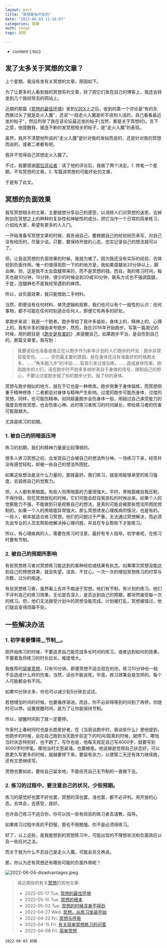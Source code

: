 ```yaml
---
layout: post
title: "冥想是有坏处的"
date: "2022-06-03 11:18:07"
categories: 隨筆
auth: conge
tags: 冥想

---
```

* content
{:toc}

## 发了太多关于冥想的文章？

上个星期，我没有发有关冥想的文章，原因如下。

为了让更多的人看到我的冥想系列文章，除了把它们发在自己的博客上，我还会转发到几个我经常去的网站上。

近期的那篇《[冥想的最佳环境](/2022/05/17/meditation-env/)》发到[V2EX](https://v2ex.com/t/854031#reply11)上之后，收到的第一个评论是“有的东西做过头了就是走火入魔”，还说“一般走火入魔是听不进别人话的，自己看看最近发的帖子”，然后列举了我在该论坛最近发的帖子(当然，都是关于冥想的)。言下之意，他提醒我，接连不断的发冥想相关的帖子，是“走火入魔”的表现。

虽然，我并不清楚他所说的“走火入魔”是针对我的发帖而说的，还是针对我的冥想而说的，或者二者都有吧。

我并不觉得自己冥想走火入魔了。

不过，我要感谢[那位评论者](https://v2ex.com/member/haimall)：读了他的评论后，我做了两个决定。1. 停笔一个星期，不写冥想的文章。2. 写篇讲冥想的可能坏处的文章。

于是有了此文。




## 冥想的负面效果

我写冥想相关的文章，主要就想分享自己的感受，以消除人们对冥想的迷思，去掉附加在冥想之上的种种的复杂性和神秘性的成分。把它当作一个日常的简单练习，介绍给大家，希望有更多的人入门。

一开始准备写冥想文章的时候，我告诫自己，要根据自己的经验经历来写，对自己没有经历的，尽量少谈。只要，要保持开放的心态，忠实记录自己的想法就可以了。

但，让我说冥想的负面效果的时候，我就为难了。因为我还没有实际的经验，去体验到负面作用。唯一的值得抱怨一下的的地方是，我如果盘腿坐20分钟以上，脚会麻。但，这是我不太会盘腿带来的，而不是冥想的错。而且，我的练习时间，每天也就10分钟，15分钟，很少的时候会到20或30分钟，联系方式也不强调盘腿，于是，连腿麻也不是我经常遇到的麻烦。

所以，谈负面效果，我只能借助二手材料。

当然，即便没有任何材料，单凭逻辑和观察，我们也可以有个一般性的认识：任何事物，都不可能在任何时刻适合任何人，即便它有再多的好处。

拿跑步来说：我是一个跑者。跑步带给了我许多益处，身体上的，精神上的，心理上的。我有许多的理由来夸跑步，然而，我在2016年开始跑步，写第一篇周记的时候，用的题目是《[跑步是有害的](/2016/01/09/zhe-fan-dian-1601-pao-bu-shi-you-hai-de/)》,来提醒自己，如果跑步不当，是会伤到自己的。那篇文章里，我写到：

> 我要说给也准备或者正在以跑步作为新年计划的人们跑步的坏处：跑步非常容易受伤。……，受伤最主要的原因，是在身体还没有准备好的时候跑太多。……“再多跑几步”的冲动……容易引发过度训练，……造成身体伤害。刚刚跑步的人们，请在跑步时不妨多多倾听来自于身体的信号，限制自己的野心，不要让过度跑步毁了你的跑步计划，毁了你的身体。

冥想与跑步相似的地方，就在于它也是一种修炼。跑步侧重于身体锻炼，而冥想侧重于精神修炼：二者都会对身体与精神产生影响。过度的跑步可能伤身体，过度的冥想，同样，也可能伤精神。如同超量跑步会伤身体一般，用超过自己承受能力的强度去修炼冥想，也会伤害心神。此时练习者练习的时间越长，带给练习者的伤害可能就越大。

尤其是练习的初期。

### 1. 被自己的阴暗面压垮

练习的初期，我们的精神力量是比较薄弱的。

很多人练习冥想之初，会发现自己会被自己的想法所分神。一场练习下来，经常并没有感觉轻松，却被一些自己的想法所困扰。

如果这些想法是没什么力量的，那就最好。我们练习，就是用能够承受的练习强度，去锻炼自己的觉察力。

但，人人都有黑暗面。有些人但黑暗面的力量很强大。平时，黑暗面被自我压制，不得作妖。但在冥想放松的时候，它们可能会趁自我放松的时候出来。如果个人的觉察能力不强，不能做到只是观察自己的想法，是真的可能会被那些想法所困扰控制的。如果一个人的黑暗面异常强大，那么冥想诱发心理疾病的情况，也是有的。一些人，根本就适合练习冥想。他们的问题过于严重，无法通过冥想解决，而必须先由专业的人员去帮助他解决掉心理问题，并且在专业帮助下才能练习。

所以，有心理疾病的人，需要在练习时注意，最好有专人指导。初学者呢，在练习时要有节制。

### 2. 被自己的预期所影响

有些冥想练习者对冥想练习能达到的某种经验或结果有执念。如果哪次冥想没能达到自己的预想效果，就会失望，沮丧，不甘心。一次一次的增加冥想练习的时常与次数，过分的痴迷。

有些冥想练习者，虽然看上去并不痴迷于冥想。他们有节制，有计划的练习。他们不评判自己的练习效果，无论是否深入，是否达到自己的预期，都坦然接受每一次的练习。但，他们无法接受计划中的冥想没能完成。计划被打乱，冥想被错过，他们就会变得烦躁不安。

## 一些解决办法

### 1. 初学者要懂得__节制__。

刚开始练习的时候，不要追求自己能完成多长时间的练习，或者达到如何的效果。不要着急将练习的时长拉长，难度增大。

我推荐的[简单冥想](/2022/04/08/simple-meditation/)，只有10分钟。即便冥想不适合现在的你，练习10分钟也一般不会造成什么样的伤害。当然，话也不能说死，毕竟，练习效果会是怎样的，每个人可能都会有不同。

如果10分钟太多，你也可以减少到5分钟去试试。

若想增加时间的时候，也要循序渐进。而且，你不必非得等到时间到了再停，你随时可以停。设置提醒时间，是为了让你能保持节制。

所以，提醒时间到了就一定要停。

作家村上春树同时也是长跑爱好者，在《当我谈跑步时，我谈些什么》里他提到，他跑步的时候，会在自己跑到当天跑步前定下的时间/距离的时候，就停下。哪怕当时状态特别好，也不跑了。写作也是，他每天规定自己写4000字，就要写到4000字时停笔。哪怕当时文思泉涌，也要搁笔。他说越是觉得自己状态好，可以跑更久写更多的时候，就越要停下来。要留有余力，以便第二天还有体力继续跑，还有文思继续写。

冥想也要如此，要给自己留余地，不能任凭自己无节制的一直做下去。

### 2. 练习的过程中，要注意自己的状况，少些预期。

练习的感觉好也罢不好也罢，冥想的深也罢，浅也罢，都不必评判。用开放的心态，去体会，去感受，就好。

也许自己练习不适合你，你可以找一些有经验的练习者去请教，指导。

如果练习过程中真的不舒服，那也不用勉强。你不是必须得练习。


好了，以上这些，是我能想到的冥想练习中，可能出现的不理想状况和负面效应以及一些应对之法。

而关于我为什么不忍自己是走火入魔，可能会另文再说。

那，你认为还有冥想还有哪些可能的负面作用呢？

![2022-06-04-disadvantages.jpeg](https://s2.loli.net/2022/06/04/wZGODeoUJTtKVpH.jpg)

> 我近期些的有关[冥想](https://conge.github.io/tag/#冥想)的其他文章:  
> - 2022-05-17 Tue. [冥想的最佳环境](https://conge.github.io/2022/05/17/meditation-env/)  
> - 2022-05-10 Tue. [冥想的根本 ](https://conge.github.io/2022/05/10/basics/)  
> - 2022-05-03 Tue. [冥想的时候浑身不得劲](/2022/05/03/unsettling/)
> - 2022-04-27 Wed. [冥想，从练习坐姿开始 ](/2022/04/27/sitting/)
> - 2022-04-22 Fri. [冥想与呼吸](/2022/04/22/breathing/)
> - 2022-04-15 Fri. [有关简单冥想练习的问答](/2022/04/15/Q-and-A-about-meditation/)
> - 2022-04-08 Fri. [简单冥想](/2022/04/08/simple-meditation/)

```
2022-06-03 初稿
```
